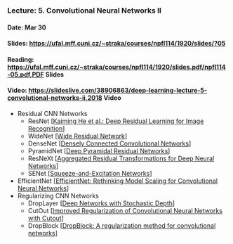 ### Lecture: 5. Convolutional Neural Networks II
#### Date: Mar 30
#### Slides: https://ufal.mff.cuni.cz/~straka/courses/npfl114/1920/slides/?05
#### Reading: https://ufal.mff.cuni.cz/~straka/courses/npfl114/1920/slides.pdf/npfl114-05.pdf,PDF Slides
#### Video: https://slideslive.com/38906863/deep-learning-lecture-5-convolutional-networks-ii,2018 Video

- Residual CNN Networks
  - ResNet [[Kaiming He et al.: Deep Residual Learning for Image Recognition](https://arxiv.org/abs/1512.03385)]
  - WideNet [[Wide Residual Network](https://arxiv.org/abs/1605.07146)]
  - DenseNet [[Densely Connected Convolutional Networks](https://arxiv.org/abs/1608.06993)]
  - PyramidNet [[Deep Pyramidal Residual Networks](https://arxiv.org/abs/1610.02915)]
  - ResNeXt [[Aggregated Residual Transformations for Deep Neural Networks](https://arxiv.org/abs/1611.05431)]
  - SENet [[Squeeze-and-Excitation Networks](https://arxiv.org/abs/1709.01507)]
- EfficientNet [[EfficientNet: Rethinking Model Scaling for Convolutional Neural Networks](https://arxiv.org/abs/1905.11946)]
- Regularizing CNN Networks
  - DropLayer [[Deep Networks with Stochastic Depth](https://arxiv.org/abs/1603.09382)]
  - CutOut [[Improved Regularization of Convolutional Neural Networks with Cutout](https://arxiv.org/abs/1708.04552)]
  - DropBlock [[DropBlock: A regularization method for convolutional networks](https://arxiv.org/abs/1810.12890)]
